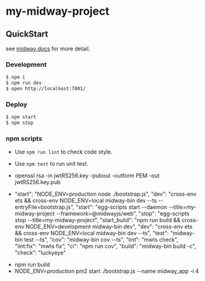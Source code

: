 # my-midway-project

## QuickStart

<!-- add docs here for user -->

see [midway docs][midway] for more detail.

### Development

```bash
$ npm i
$ npm run dev
$ open http://localhost:7001/
```

### Deploy

```bash
$ npm start
$ npm stop
```

### npm scripts

- Use `npm run lint` to check code style.
- Use `npm test` to run unit test.

- openssl rsa -in jwtRS256.key -pubout -outform PEM -out jwtRS256.key.pub

- "start": "NODE_ENV=production node ./bootstrap.js",
    "dev": "cross-env ets && cross-env NODE_ENV=local midway-bin dev --ts --entryFile=bootstrap.js",
    "start": "egg-scripts start --daemon --title=my-midway-project --framework=@midwayjs/web",
    "stop": "egg-scripts stop --title=my-midway-project",
    "start_build": "npm run build && cross-env NODE_ENV=development midway-bin dev",
    "dev": "cross-env ets && cross-env NODE_ENV=local midway-bin dev --ts",
    "test": "midway-bin test --ts",
    "cov": "midway-bin cov --ts",
    "lint": "mwts check",
    "lint:fix": "mwts fix",
    "ci": "npm run cov",
    "build": "midway-bin build -c",
    "check": "luckyeye"

[midway]: https://midwayjs.org

- npm run build
- NODE_ENV=production pm2 start ./bootstrap.js --name midway_app -i 4
